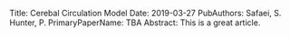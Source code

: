 Title: Cerebal Circulation Model
Date: 2019-03-27
PubAuthors: Safaei, S.
    Hunter, P.
PrimaryPaperName: TBA
Abstract: This is a great article.


